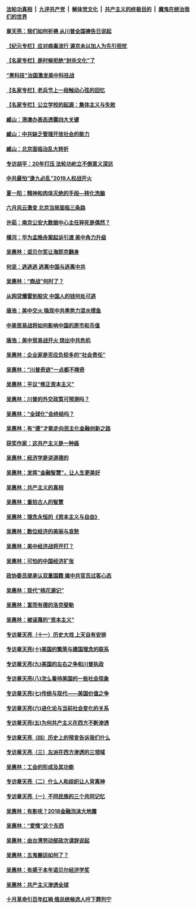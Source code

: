 ####  [法轮功真相](../../../../basic/blob/master/README.md?t=06230731) &nbsp;|&nbsp; [九评共产党](../../../../9ping.md/blob/master/README.md?t=06230731) &nbsp;|&nbsp; [解体党文化](../../../../jtdwh.md/blob/master/README.md?t=06230731)  &nbsp;|&nbsp; [共产主义的终极目的](../../../../gczydzjmd.md/blob/master/README.md?t=06230731) &nbsp;|&nbsp; [魔鬼在统治我们的世界](../../../../mgztzwmdsj.md/blob/master/README.md?t=06230731) 

#### [章天亮：我们如何祈祷 从川普全国祷告日说起](../pages/nsc423/n11944627.md?t=06230731) 

#### [【纪元专栏】应对病毒流行 渥京未以加人为先引担忧](../pages/nsc423/n11875714.md?t=06230731) 

#### [【名家专栏】是时候拒绝“封杀文化”了](../pages/nsc423/n11814093.md?t=06230731) 

#### [“黑科技”治国激发美中科技战](../pages/nsc423/n11638056.md?t=06230731) 

#### [【名家专栏】老兵节上一段触动心弦的回忆](../pages/nsc423/n11646016.md?t=06230731) 

#### [【名家专栏】公立学校的起源：集体主义与失败](../pages/nsc423/n11601833.md?t=06230731) 

#### [臧山：港澳办表态透露四大关键](../pages/nsc423/n11421628.md?t=06230731) 

#### [臧山：中共缺乏管理开放社会的能力](../pages/nsc423/n11407457.md?t=06230731) 

#### [臧山：北京面临治乱大转折](../pages/nsc423/n11406895.md?t=06230731) 

#### [专访胡平：20年打压 法轮功屹立不倒意义深远](../pages/nsc423/n11398800.md?t=06230731) 

#### [中共最怕“逢九必乱”2019人权战开火](../pages/nsc423/n11385248.md?t=06230731) 

#### [夏一阳：精神和肉体灭绝的手段—转化洗脑](../pages/nsc423/n11368250.md?t=06230731) 

#### [六月风云激变 北京当局面临三条路](../pages/nsc423/n11313668.md?t=06230731) 

#### [许茹：南京公安大数据中心主任猝死是偶然？](../pages/nsc423/n11064744.md?t=06230731) 

#### [横河：华为孟晚舟案起诉引渡 美中角力升级](../pages/nsc423/n11027230.md?t=06230731) 

#### [吴惠林：诺贝尔奖让海耶克翻身](../pages/nsc423/n10890049.md?t=06230731) 

#### [何坚：逃逃逃 逃离中国与逃离中共](../pages/nsc423/n10592891.md?t=06230731) 

#### [吴惠林：“商战”何时了？](../pages/nsc423/n10573558.md?t=06230731) 

#### [从网贷爆雷到股灾 中国人的钱何处可逃](../pages/nsc423/n10572800.md?t=06230731) 

#### [唐浩：美中交火 隐现中共黑势力混水摸鱼](../pages/nsc423/n10544040.md?t=06230731) 

#### [中美贸易战将如何影响中国的房市和币值](../pages/nsc423/n10543697.md?t=06230731) 

#### [唐浩：美中贸易战开火 烧出中共危机](../pages/nsc423/n10540126.md?t=06230731) 

#### [吴惠林：企业家是否应负较多的“社会责任”](../pages/nsc423/n10535022.md?t=06230731) 

#### [吴惠林：“川普奇迹”一点都不稀奇](../pages/nsc423/n10512808.md?t=06230731) 

#### [吴惠林：平议“修正资本主义”](../pages/nsc423/n10495724.md?t=06230731) 

#### [吴惠林：川普的外交政策可预测吗？](../pages/nsc423/n10462387.md?t=06230731) 

#### [吴惠林：“全球化”会终结吗？](../pages/nsc423/n10452838.md?t=06230731) 

#### [吴惠林：有“德”才能走向民主化金融创新之路](../pages/nsc423/n10432292.md?t=06230731) 

#### [获奖作家：这共产主义是一种癌](../pages/nsc423/n10431541.md?t=06230731) 

#### [吴惠林：经济学是讲道德的](../pages/nsc423/n10398014.md?t=06230731) 

#### [吴惠林：发挥“金融智慧”，让人生更美好](../pages/nsc423/n10375019.md?t=06230731) 

#### [吴惠林：共产主义的真相](../pages/nsc423/n10351394.md?t=06230731) 

#### [吴惠林：重拾古人的智慧](../pages/nsc423/n10337691.md?t=06230731) 

#### [吴惠林：理念永恒的《资本主义与自由》](../pages/nsc423/n10316274.md?t=06230731) 

#### [吴惠林：数位经济的美丽与哀愁](../pages/nsc423/n10292946.md?t=06230731) 

#### [吴惠林：美中经济战将开打？](../pages/nsc423/n10258825.md?t=06230731) 

#### [吴惠林：可怕的中国经济扩张](../pages/nsc423/n10219147.md?t=06230731) 

#### [政协委员提承认双重国籍 揭中共官员过客心态](../pages/nsc423/n10208809.md?t=06230731) 

#### [吴惠林：现代“桃花源记”](../pages/nsc423/n10185234.md?t=06230731) 

#### [吴惠林：富而有德的洛克斐勒](../pages/nsc423/n10142264.md?t=06230731) 

#### [吴惠林：被诬蔑的“资本主义”](../pages/nsc423/n10124816.md?t=06230731) 

#### [专访章天亮（十一）历史大戏 上天自有安排](../pages/nsc423/n10094905.md?t=06230731) 

#### [专访章天亮(十)美国的繁荣与建国理念的联系](../pages/nsc423/n10094899.md?t=06230731) 

#### [专访章天亮(九)美国的左右之争和川普执政](../pages/nsc423/n10094889.md?t=06230731) 

#### [专访章天亮(八)怎么看待美国的一些社会现象](../pages/nsc423/n10094857.md?t=06230731) 

#### [专访章天亮(七)传统与现代——美国价值之争](../pages/nsc423/n10093140.md?t=06230731) 

#### [专访章天亮(六)进化论与当前社会变化的关系](../pages/nsc423/n10092036.md?t=06230731) 

#### [专访章天亮(五)为何共产主义在西方不断渗透](../pages/nsc423/n10083620.md?t=06230731) 

#### [专访章天亮（四）历史上的预言告诉我们什么](../pages/nsc423/n10083606.md?t=06230731) 

#### [专访章天亮（三）左派在西方渗透的三领域](../pages/nsc423/n10081115.md?t=06230731) 

#### [吴惠林：工会的形成及其功能](../pages/nsc423/n10080633.md?t=06230731) 

#### [专访章天亮（二）什么人和组织让人背离神](../pages/nsc423/n10076637.md?t=06230731) 

#### [专访章天亮（一）不同民族的三个共同记忆](../pages/nsc423/n10074188.md?t=06230731) 

#### [吴惠林：有影呒？2018金融泡沫大地震](../pages/nsc423/n10040534.md?t=06230731) 

#### [吴惠林：“爱情”这个东西](../pages/nsc423/n10019423.md?t=06230731) 

#### [吴惠林：由台湾劳动部政次请辞说起](../pages/nsc423/n9979679.md?t=06230731) 

#### [吴惠林：五鬼搬运如何了？](../pages/nsc423/n9925338.md?t=06230731) 

#### [吴惠林：有感于本年诺贝尔经济学奖](../pages/nsc423/n9871883.md?t=06230731) 

#### [吴惠林：共产主义渗透全球](../pages/nsc423/n9812748.md?t=06230731) 

#### [十月革命引百年红祸 俄总统候选人吁下葬列宁](../pages/nsc423/n9810182.md?t=06230731) 


